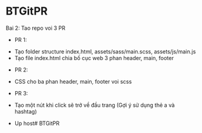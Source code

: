 # BTGitPR
Bai 2: Tao repo voi 3 PR
- PR 1: 
+ Tạo folder structure index.html, assets/sass/main.scss, assets/js/main.js
+ Tạo file index.html chia bố cục web 3 phan header, main, footer
- PR 2:
+ CSS cho ba phan header, main, footer voi scss
- PR 3:
+ Tạo một nút khi click sẽ trở về đầu trang (Gợi ý sử dụng thẻ a và hashtag)
- Up host# BTGitPR